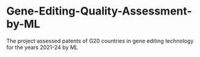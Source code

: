 # Gene-Editing-Quality-Assessment-by-ML
The project assessed patents of G20 countries in gene editing technology for the years 2021-24 by ML
